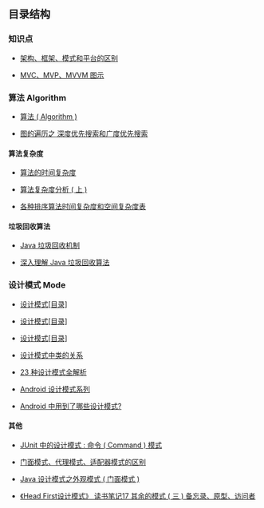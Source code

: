 ## 目录结构

### 知识点

* [架构、框架、模式和平台的区别](https://www.cnblogs.com/yuan-jun/p/6732015.html)

* [MVC、MVP、MVVM 图示](http://www.ruanyifeng.com/blog/2015/02/mvcmvp_mvvm.html)

### 算法 Algorithm

* [算法 ( Algorithm )](https://blog.csdn.net/beiyeqingteng/category_710777.html)

* [图的遍历之 深度优先搜索和广度优先搜索](https://www.cnblogs.com/skywang12345/p/3711483.html)

#### 算法复杂度

* [算法的时间复杂度](https://blog.csdn.net/qq_36582604/article/details/81661236)

* [算法复杂度分析 ( 上 )](https://segmentfault.com/a/1190000016542549)

* [各种排序算法时间复杂度和空间复杂度表](http://blog.chinaunix.net/uid-21457204-id-3060260.html)

#### 垃圾回收算法

* [Java 垃圾回收机制](https://www.cnblogs.com/ywl925/p/3925637.html)

* [深入理解 Java 垃圾回收算法](https://www.cnblogs.com/huajiezh/p/5769255.html)

### 设计模式 Mode

* [设计模式[目录]](https://www.cnblogs.com/mengdd/tag/%E8%AE%BE%E8%AE%A1%E6%A8%A1%E5%BC%8F)

* [设计模式[目录]](https://www.cnblogs.com/wangjq/category/389973.html)

* [设计模式[目录]](https://blog.csdn.net/zhengzhb/category_926691.html)

* [设计模式中类的关系](https://blog.csdn.net/zhengzhb/article/details/7187278)

* [23 种设计模式全解析](https://www.cnblogs.com/geek6/p/3951677.html)

* [Android 设计模式系列](https://www.cnblogs.com/qianxudetianxia/category/312863.html)

* [Android 中用到了哪些设计模式?](https://www.jianshu.com/p/a436c15d1de2)

#### 其他

* [JUnit 中的设计模式 : 命令 ( Command ) 模式](https://www.cnblogs.com/mengdd/archive/2013/04/16/3024921.html)

* [门面模式、代理模式、适配器模式的区别](https://www.cnblogs.com/laoxia/p/8026201.html)

* [Java 设计模式之外观模式 ( 门面模式 )](https://www.cnblogs.com/lthIU/p/5860607.html)

* [《Head First设计模式》 读书笔记17 其余的模式 ( 三 ) 备忘录、原型、访问者](https://www.cnblogs.com/mengdd/archive/2013/05/12/3073741.html)




